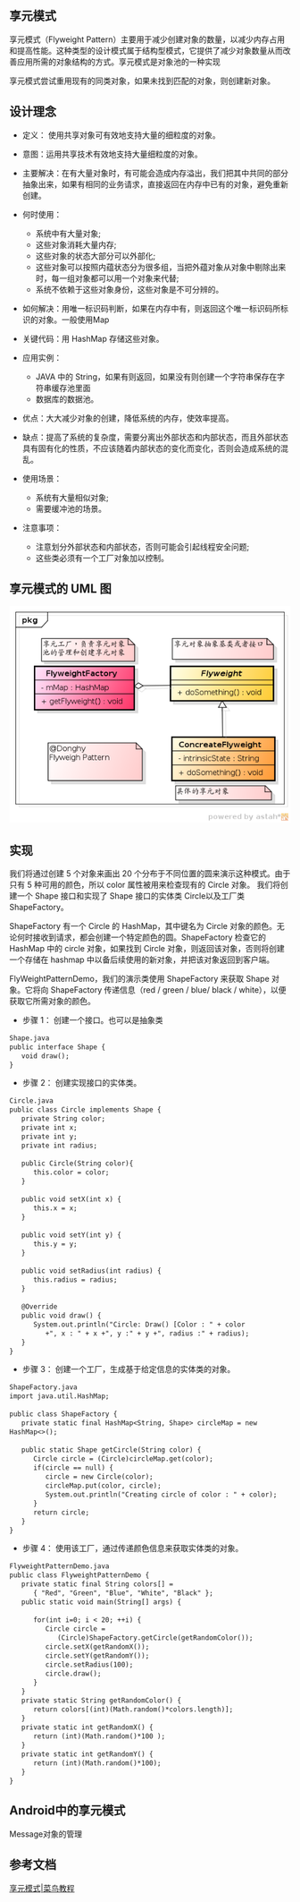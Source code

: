 享元模式
----
享元模式（Flyweight Pattern）主要用于减少创建对象的数量，以减少内存占用和提高性能。这种类型的设计模式属于结构型模式，它提供了减少对象数量从而改善应用所需的对象结构的方式。享元模式是对象池的一种实现

享元模式尝试重用现有的同类对象，如果未找到匹配的对象，则创建新对象。

## 设计理念

* 定义： 使用共享对象可有效地支持大量的细粒度的对象。

* 意图：运用共享技术有效地支持大量细粒度的对象。

* 主要解决：在有大量对象时，有可能会造成内存溢出，我们把其中共同的部分抽象出来，如果有相同的业务请求，直接返回在内存中已有的对象，避免重新创建。

* 何时使用： 
	- 系统中有大量对象;
	- 这些对象消耗大量内存;
	- 这些对象的状态大部分可以外部化;
	- 这些对象可以按照内蕴状态分为很多组，当把外蕴对象从对象中剔除出来时，每一组对象都可以用一个对象来代替;
	- 系统不依赖于这些对象身份，这些对象是不可分辨的。

* 如何解决：用唯一标识码判断，如果在内存中有，则返回这个唯一标识码所标识的对象。一般使用Map

* 关键代码：用 HashMap 存储这些对象。

* 应用实例： 
	- JAVA 中的 String，如果有则返回，如果没有则创建一个字符串保存在字符串缓存池里面
	- 数据库的数据池。

* 优点：大大减少对象的创建，降低系统的内存，使效率提高。

* 缺点：提高了系统的复杂度，需要分离出外部状态和内部状态，而且外部状态具有固有化的性质，不应该随着内部状态的变化而变化，否则会造成系统的混乱。

* 使用场景： 
	- 系统有大量相似对象;
	- 需要缓冲池的场景。

* 注意事项： 
	- 注意划分外部状态和内部状态，否则可能会引起线程安全问题;
	- 这些类必须有一个工厂对象加以控制。

## 享元模式的 UML 图
![UML](./FlyweightPatternClass.png)

## 实现
我们将通过创建 5 个对象来画出 20 个分布于不同位置的圆来演示这种模式。由于只有 5 种可用的颜色，所以 color 属性被用来检查现有的 Circle 对象。
我们将创建一个 Shape 接口和实现了 Shape 接口的实体类 Circle以及工厂类 ShapeFactory。

ShapeFactory 有一个 Circle 的 HashMap，其中键名为 Circle 对象的颜色。无论何时接收到请求，都会创建一个特定颜色的圆。ShapeFactory 检查它的 HashMap 中的 circle 对象，如果找到 Circle 对象，则返回该对象，否则将创建一个存储在 hashmap 中以备后续使用的新对象，并把该对象返回到客户端。

FlyWeightPatternDemo，我们的演示类使用 ShapeFactory 来获取 Shape 对象。它将向 ShapeFactory 传递信息（red / green / blue/ black / white），以便获取它所需对象的颜色。

- 步骤 1： 创建一个接口。也可以是抽象类
```
Shape.java
public interface Shape {
   void draw();
}
```

- 步骤 2： 创建实现接口的实体类。

```
Circle.java
public class Circle implements Shape {
   private String color;
   private int x;
   private int y;
   private int radius;

   public Circle(String color){
      this.color = color;        
   }

   public void setX(int x) {
      this.x = x;
   }

   public void setY(int y) {
      this.y = y;
   }

   public void setRadius(int radius) {
      this.radius = radius;
   }

   @Override
   public void draw() {
      System.out.println("Circle: Draw() [Color : " + color 
         +", x : " + x +", y :" + y +", radius :" + radius);
   }
}
```
- 步骤 3： 创建一个工厂，生成基于给定信息的实体类的对象。
```
ShapeFactory.java
import java.util.HashMap;

public class ShapeFactory {
   private static final HashMap<String, Shape> circleMap = new HashMap<>();

   public static Shape getCircle(String color) {
      Circle circle = (Circle)circleMap.get(color);
      if(circle == null) {
         circle = new Circle(color);
         circleMap.put(color, circle);
         System.out.println("Creating circle of color : " + color);
      }
      return circle;
   }
}
```
- 步骤 4： 使用该工厂，通过传递颜色信息来获取实体类的对象。

```
FlyweightPatternDemo.java
public class FlyweightPatternDemo {
   private static final String colors[] = 
      { "Red", "Green", "Blue", "White", "Black" };
   public static void main(String[] args) {

      for(int i=0; i < 20; ++i) {
         Circle circle = 
            (Circle)ShapeFactory.getCircle(getRandomColor());
         circle.setX(getRandomX());
         circle.setY(getRandomY());
         circle.setRadius(100);
         circle.draw();
      }
   }
   private static String getRandomColor() {
      return colors[(int)(Math.random()*colors.length)];
   }
   private static int getRandomX() {
      return (int)(Math.random()*100 );
   }
   private static int getRandomY() {
      return (int)(Math.random()*100);
   }
}
```

## Android中的享元模式

Message对象的管理

## 参考文档

[享元模式|菜鸟教程](http://www.runoob.com/design-pattern/flyweight-pattern.html)
